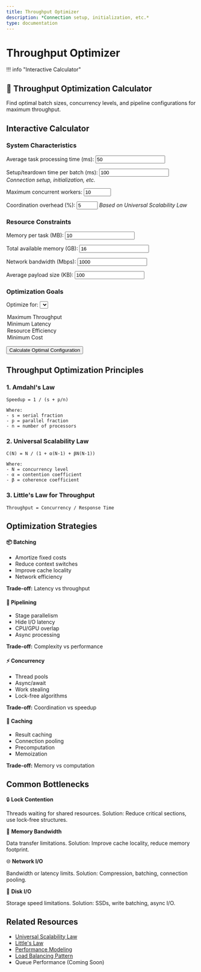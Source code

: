```yaml
---
title: Throughput Optimizer
description: *Connection setup, initialization, etc.*
type: documentation
---
```


# Throughput Optimizer

!!! info "Interactive Calculator"
 <h2>🚀 Throughput Optimization Calculator</h2>
<p>Find optimal batch sizes, concurrency levels, and pipeline configurations for maximum throughput.</p>

## Interactive Calculator

<div class="calculator-tool">
<form id="throughputCalc">

### System Characteristics

<label for="taskTime">Average task processing time (ms):</label>
<input type="number" id="taskTime" value="50" min="1" step="10">



<label for="setupTime">Setup/teardown time per batch (ms):</label>
<input type="number" id="setupTime" value="100" min="0" step="10">
*Connection setup, initialization, etc.*



<label for="maxConcurrency">Maximum concurrent workers:</label>
<input type="number" id="maxConcurrency" value="10" min="1" max="1000" step="1">



<label for="coordinationOverhead">Coordination overhead (%):</label>
<input type="number" id="coordinationOverhead" value="5" min="0" max="50" step="1">
*Based on Universal Scalability Law*


### Resource Constraints

<label for="memoryPerTask">Memory per task (MB):</label>
<input type="number" id="memoryPerTask" value="10" min="0.1" step="1">



<label for="totalMemory">Total available memory (GB):</label>
<input type="number" id="totalMemory" value="16" min="1" step="1">



<label for="networkBandwidth">Network bandwidth (Mbps):</label>
<input type="number" id="networkBandwidth" value="1000" min="10" step="100">



<label for="payloadSize">Average payload size (KB):</label>
<input type="number" id="payloadSize" value="100" min="1" step="10">


### Optimization Goals

<label for="optimizeFor">Optimize for:</label>
<select id="optimizeFor">
<option value="throughput">Maximum Throughput</option>
<option value="latency">Minimum Latency</option>
<option value="efficiency">Resource Efficiency</option>
<option value="cost">Minimum Cost</option>
</select>


<button type="button" onclick="calculateThroughput()" class="calc-button">Calculate Optimal Configuration</button>
</form>

<div id="results" class="results-panel">
<!-- Results will appear here -->
</div>

## Throughput Optimization Principles

### 1. Amdahl's Law
```
Speedup = 1 / (s + p/n)

Where:
- s = serial fraction
- p = parallel fraction
- n = number of processors
```

### 2. Universal Scalability Law
```
C(N) = N / (1 + α(N-1) + βN(N-1))

Where:
- N = concurrency level
- α = contention coefficient
- β = coherence coefficient
```

### 3. Little's Law for Throughput
```
Throughput = Concurrency / Response Time
```

## Optimization Strategies

<div class="strategy-card">
<h4>📦 Batching</h4>
<ul>
<li>Amortize fixed costs</li>
<li>Reduce context switches</li>
<li>Improve cache locality</li>
<li>Network efficiency</li>
</ul>
<p><strong>Trade-off:</strong> Latency vs throughput</p>

<h4>🔄 Pipelining</h4>
<ul>
<li>Stage parallelism</li>
<li>Hide I/O latency</li>
<li>CPU/GPU overlap</li>
<li>Async processing</li>
</ul>
<p><strong>Trade-off:</strong> Complexity vs performance</p>

<h4>⚡ Concurrency</h4>
<ul>
<li>Thread pools</li>
<li>Async/await</li>
<li>Work stealing</li>
<li>Lock-free algorithms</li>
</ul>
<p><strong>Trade-off:</strong> Coordination vs speedup</p>

<h4>💾 Caching</h4>
<ul>
<li>Result caching</li>
<li>Connection pooling</li>
<li>Precomputation</li>
<li>Memoization</li>
</ul>
<p><strong>Trade-off:</strong> Memory vs computation</p>
</div>

## Common Bottlenecks

<div class="bottleneck-item">
<span class="icon">🔒</span>
<strong>Lock Contention</strong>
<p>Threads waiting for shared resources. Solution: Reduce critical sections, use lock-free structures.</p>

<span class="icon">💾</span>
<strong>Memory Bandwidth</strong>
<p>Data transfer limitations. Solution: Improve cache locality, reduce memory footprint.</p>

<span class="icon">🌐</span>
<strong>Network I/O</strong>
<p>Bandwidth or latency limits. Solution: Compression, batching, connection pooling.</p>

<span class="icon">💽</span>
<strong>Disk I/O</strong>
<p>Storage speed limitations. Solution: SSDs, write batching, async I/O.</p>
</div>

## Related Resources

- [Universal Scalability Law](../quantitative-analysis/universal-scalability.mdindex.md)
- [Little's Law](../quantitative-analysis/littles-law.mdindex.md)
- [Performance Modeling](quantitative/performance-modeling/)
- [Load Balancing Pattern](../pattern-library/scaling/load-balancing/)
- Queue Performance (Coming Soon)

<script>
function calculateThroughput() {
 / Get inputs
 const taskTime = parseFloat(document.getElementById('taskTime').value);
 const setupTime = parseFloat(document.getElementById('setupTime').value);
 const maxConcurrency = parseInt(document.getElementById('maxConcurrency').value);
 const coordinationOverhead = parseFloat(document.getElementById('coordinationOverhead').value) / 100;
 const memoryPerTask = parseFloat(document.getElementById('memoryPerTask').value);
 const totalMemory = parseFloat(document.getElementById('totalMemory').value) * 1024; / Convert to MB
 const networkBandwidth = parseFloat(document.getElementById('networkBandwidth').value);
 const payloadSize = parseFloat(document.getElementById('payloadSize').value);
 const optimizeFor = document.getElementById('optimizeFor').value;
 
 / Calculate constraints
 const memoryConstrainedConcurrency = Math.floor(totalMemory / memoryPerTask);
 const effectiveConcurrency = Math.min(maxConcurrency, memoryConstrainedConcurrency);
 
 / Calculate optimal batch sizes for different scenarios
 let optimalConfigs = [];
 
 for (let batchSize = 1; batchSize <= 1000; batchSize *= 2) {
 for (let concurrency = 1; concurrency <= effectiveConcurrency; concurrency++) {
 / Apply Universal Scalability Law
 const alpha = coordinationOverhead;
 const beta = coordinationOverhead / 10; / Coherence is typically smaller
 const scalability = concurrency / (1 + alpha * (concurrency - 1) + beta * concurrency * (concurrency - 1));
 
 / Calculate effective processing time
 const batchProcessingTime = batchSize * taskTime + setupTime;
 const effectiveTaskTime = batchProcessingTime / batchSize;
 
 / Calculate throughput
 const singleThreadThroughput = 1000 / effectiveTaskTime; / tasks per second
 const totalThroughput = singleThreadThroughput * scalability;
 
 / Calculate latency
 const queueTime = batchSize * taskTime / (2 * concurrency); / Average queue time
 const totalLatency = effectiveTaskTime + queueTime;
 
 / Calculate network usage
 const networkUsage = (totalThroughput * payloadSize * 8) / 1000; / Mbps
 const networkUtilization = networkUsage / networkBandwidth;
 
 / Calculate efficiency
 const efficiency = scalability / concurrency;
 const costEfficiency = totalThroughput / concurrency; / Throughput per worker
 
 / Score based on optimization goal
 let score;
 switch(optimizeFor) {
 case 'throughput':
 score = totalThroughput;
 break;
 case 'latency':
 score = -totalLatency;
 break;
 case 'efficiency':
 score = efficiency * totalThroughput;
 break;
 case 'cost':
 score = costEfficiency;
 break;
 }
 
 if (networkUtilization <= 0.8) { / Don't saturate network
 optimalConfigs.push({
 batchSize: batchSize,
 concurrency: concurrency,
 throughput: totalThroughput,
 latency: totalLatency,
 efficiency: efficiency,
 networkUtilization: networkUtilization,
 score: score
 });
 }
 }
 }
 
 / Sort by score
 optimalConfigs.sort((a, b) => b.score - a.score);
 const optimal = optimalConfigs[0];
 
 / Generate results
 let resultsHTML = `
 <h3>📊 Throughput Optimization Results</h3>
 
 <h4>Optimal Configuration (${optimizeFor})</h4>
 <div class="config-grid">
 <div class="config-item">
 <span class="label">Batch Size:</span>
 <span class="value">${optimal.batchSize}</span>
 <span class="label">Concurrency:</span>
 <span class="value">${optimal.concurrency} workers</span>
 <span class="label">Throughput:</span>
 <span class="value">${optimal.throughput.toFixed(0)} tasks/sec</span>
 <span class="label">Latency:</span>
 <span class="value">${optimal.latency.toFixed(1)} ms</span>
 <span class="label">Efficiency:</span>
 <span class="value">${(optimal.efficiency * 100).toFixed(1)}%</span>
 <span class="label">Network Usage:</span>
 <span class="value">${(optimal.networkUtilization * 100).toFixed(1)}%</span>
 </div>
 </div>
 
 <h4>Throughput vs Concurrency</h4>
 <canvas id="perfChart" width="600" height="300"></canvas>
 
 <h4>Constraint Analysis</h4>
 <table class="responsive-table">
 <thead>
 <tr>
 <th>Resource</th>
 <th>Limit</th>
 <th>Usage</th>
 <th>Status</th>
 </tr>
 </thead>
 <tbody>
 <tr>
 <td data-label="Resource">Memory</td>
 <td data-label="Limit">${memoryConstrainedConcurrency} concurrent tasks</td>
 <td data-label="Usage">${optimal.concurrency} workers</td>
 <td data-label="Status">${optimal.concurrency < memoryConstrainedConcurrency ? '✅ OK' : '⚠️ Limited'}</td>
 </tr>
 <tr>
 <td data-label="Resource">CPU/Workers</td>
 <td data-label="Limit">${maxConcurrency} max</td>
 <td data-label="Usage">${optimal.concurrency} workers</td>
 <td data-label="Status">${optimal.concurrency < maxConcurrency ? '✅ OK' : '⚠️ At limit'}</td>
 </tr>
 <tr>
 <td data-label="Resource">Network</td>
 <td data-label="Limit">${networkBandwidth} Mbps</td>
 <td data-label="Usage">${(optimal.networkUtilization * networkBandwidth).toFixed(0)} Mbps</td>
 <td data-label="Status">${optimal.networkUtilization < 0.8 ? '✅ OK' : '⚠️ High usage'}</td>
 </tr>
 </tbody>
</table>
 
 <h4>💡 Optimization Recommendations</h4>
 <ul>
 `;
 
 / Add specific recommendations
 if (optimal.batchSize > 1) {
 resultsHTML += `<li>Batching ${optimal.batchSize} tasks reduces overhead by ${((1 - taskTime/((optimal.batchSize * taskTime + setupTime)/optimal.batchSize)) * 100).toFixed(0)}%</li>`;
 }
 
 if (optimal.efficiency < 0.7) {
 resultsHTML += '<li class="warning">⚠️ Low efficiency indicates high coordination overhead. Consider reducing contention.</li>';
 }
 
 if (optimal.concurrency < maxConcurrency * 0.5) {
 resultsHTML += '<li>System is not using full concurrency potential. Check for bottlenecks.</li>';
 }
 
 if (memoryConstrainedConcurrency < maxConcurrency) {
 resultsHTML += `<li>Memory-constrained to ${memoryConstrainedConcurrency} workers. Adding RAM could improve throughput.</li>`;
 }
 
 if (optimal.networkUtilization > 0.6) {
 resultsHTML += '<li>High network utilization. Consider compression or larger batches.</li>';
 }
 
 / Alternative configurations
 resultsHTML += `
 </ul>
 
 <h4>Alternative Configurations</h4>
 <table class="responsive-table">
 <thead>
 <tr>
 <th>Batch Size</th>
 <th>Concurrency</th>
 <th>Throughput</th>
 <th>Latency</th>
 <th>Efficiency</th>
 </tr>
 </thead>
 <tbody>
 <tr ${i === 0 ? 'class="optimal"' : ''}>
 <td data-label="Batch Size">${config.batchSize}</td>
 <td data-label="Concurrency">${config.concurrency}</td>
 <td data-label="Throughput">${config.throughput.toFixed(0)} tps</td>
 <td data-label="Latency">${config.latency.toFixed(1)} ms</td>
 <td data-label="Efficiency">${(config.efficiency * 100).toFixed(1)}%</td>
 </tr>
 </tbody>
</table>
 `;
 
 document.getElementById('results').innerHTML = resultsHTML;
 
 / Draw performance chart
 drawPerformanceChart(optimalConfigs, optimal);
}

function drawPerformanceChart(configs, optimal) {
 const canvas = document.getElementById('perfChart');
 if (!canvas) return;
 
 const ctx = canvas.getContext('2d');
 const width = canvas.width;
 const height = canvas.height;
 const padding = 40;
 
 / Clear canvas
 ctx.clearRect(0, 0, width, height);
 
 / Group by concurrency
 const concurrencyMap = {};
 configs.forEach(config => {
 if (!concurrencyMap[config.concurrency]) {
 concurrencyMap[config.concurrency] = [];
 }
 concurrencyMap[config.concurrency].push(config);
 });
 
 / Get best throughput for each concurrency level
 const dataPoints = Object.keys(concurrencyMap).map(c => {
 const best = concurrencyMap[c].reduce((a, b) => a.throughput > b.throughput ? a : b);
 return { concurrency: parseInt(c), throughput: best.throughput };
 }).sort((a, b) => a.concurrency - b.concurrency);
 
 if (dataPoints.length === 0) return;
 
 / Find scales
 const maxConcurrency = Math.max(...dataPoints.map(d => d.concurrency));
 const maxThroughput = Math.max(...dataPoints.map(d => d.throughput));
 
 / Draw axes
 ctx.strokeStyle = '#666';
 ctx.beginPath();
 ctx.moveTo(padding, padding);
 ctx.lineTo(padding, height - padding);
 ctx.lineTo(width - padding, height - padding);
 ctx.stroke();
 
 / Draw throughput curve
 ctx.strokeStyle = '#5448C8';
 ctx.lineWidth = 2;
 ctx.beginPath();
 dataPoints.forEach((point, i) => {
 const x = padding + (point.concurrency / maxConcurrency) * (width - 2 * padding);
 const y = height - padding - (point.throughput / maxThroughput) * (height - 2 * padding);
 if (i === 0) ctx.moveTo(x, y);
 else ctx.lineTo(x, y);
 });
 ctx.stroke();
 
 / Mark optimal point
 const optimalX = padding + (optimal.concurrency / maxConcurrency) * (width - 2 * padding);
 const optimalY = height - padding - (optimal.throughput / maxThroughput) * (height - 2 * padding);
 
 ctx.fillStyle = '#ff6b6b';
 ctx.beginPath();
 ctx.arc(optimalX, optimalY, 5, 0, 2 * Math.PI);
 ctx.fill();
 
 / Labels
 ctx.fillStyle = '#333';
 ctx.font = '12px sans-serif';
 ctx.fillText('Concurrency', width / 2 - 30, height - 10);
 
 ctx.save();
 ctx.translate(10, height / 2);
 ctx.rotate(-Math.PI / 2);
 ctx.fillText('Throughput (tasks/sec)', 0, 0);
 ctx.restore();
 
 / Optimal label
 ctx.fillStyle = '#ff6b6b';
 ctx.fillText('Optimal', optimalX - 20, optimalY - 10);
}
</script>

</div>